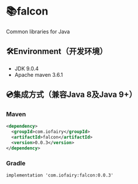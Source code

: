 # 📚falcon
Common libraries for Java

## 🛠️Environment（开发环境）
+ JDK 9.0.4
+ Apache maven 3.6.1


## 💿集成方式（兼容Java 8及Java 9+）
### Maven
```xml
<dependency>
  <groupId>com.iofairy</groupId>
  <artifactId>falcon</artifactId>
  <version>0.0.3</version>
</dependency>
```

### Gradle
```
implementation 'com.iofairy:falcon:0.0.3'
```
